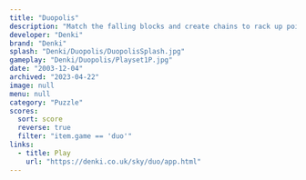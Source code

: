 ```yaml
---
title: "Duopolis"
description: "Match the falling blocks and create chains to rack up points"
developer: "Denki"
brand: "Denki"
splash: "Denki/Duopolis/DuopolisSplash.jpg"
gameplay: "Denki/Duopolis/Playset1P.jpg"
date: "2003-12-04"
archived: "2023-04-22"
image: null
menu: null
category: "Puzzle"
scores:
  sort: score
  reverse: true
  filter: "item.game == 'duo'"
links:
  - title: Play
    url: "https://denki.co.uk/sky/duo/app.html"
---
```

